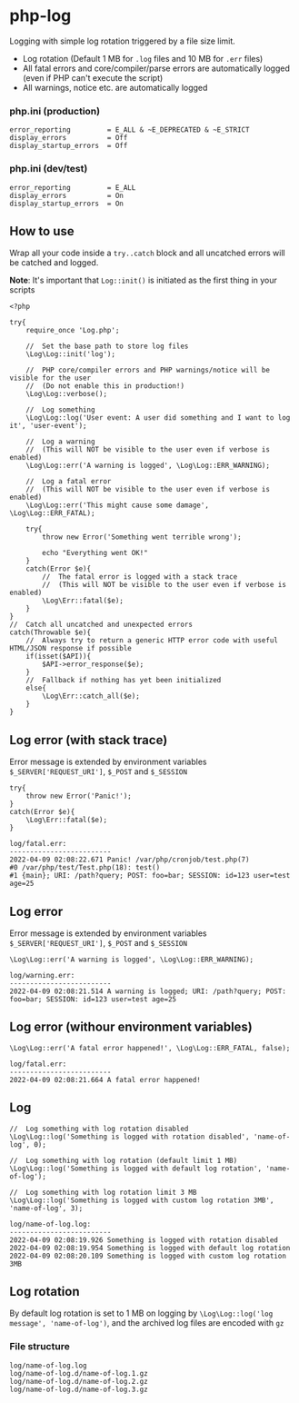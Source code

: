 # php-log
Logging with simple log rotation triggered by a file size limit.
- Log rotation (Default 1 MB for `.log` files and 10 MB for `.err` files)
- All fatal errors and core/compiler/parse errors are automatically logged (even if PHP can't execute the script)
- All warnings, notice etc. are automatically logged

### php.ini (production)
```
error_reporting         = E_ALL & ~E_DEPRECATED & ~E_STRICT
display_errors          = Off
display_startup_errors  = Off
```

### php.ini (dev/test)
```
error_reporting         = E_ALL
display_errors          = On
display_startup_errors  = On
```

## How to use
Wrap all your code inside a `try..catch` block and all uncatched errors will be catched and logged.

**Note**: It's important that `Log::init()` is initiated as the first thing in your scripts
```
<?php

try{
	require_once 'Log.php';
	
	//  Set the base path to store log files
	\Log\Log::init('log');
	
	//  PHP core/compiler errors and PHP warnings/notice will be visible for the user
	//  (Do not enable this in production!)
	\Log\Log::verbose();
	
	//  Log something
	\Log\Log::log('User event: A user did something and I want to log it', 'user-event');
	
	//  Log a warning
	//  (This will NOT be visible to the user even if verbose is enabled)
	\Log\Log::err('A warning is logged', \Log\Log::ERR_WARNING);
	
	//  Log a fatal error
	//  (This will NOT be visible to the user even if verbose is enabled)
	\Log\Log::err('This might cause some damage', \Log\Log::ERR_FATAL);
	
	try{
		throw new Error('Something went terrible wrong');
		
		echo "Everything went OK!"
	}
	catch(Error $e){
		//  The fatal error is logged with a stack trace
		//  (This will NOT be visible to the user even if verbose is enabled)
		\Log\Err::fatal($e);
	}
}
//  Catch all uncatched and unexpected errors
catch(Throwable $e){
	//  Always try to return a generic HTTP error code with useful HTML/JSON response if possible
	if(isset($API)){
		$API->error_response($e);
	}
	//  Fallback if nothing has yet been initialized
	else{
		\Log\Err::catch_all($e);
	}
}
```

## Log error (with stack trace)
Error message is extended by environment variables `$_SERVER['REQUEST_URI']`, `$_POST` and `$_SESSION`
```
try{
	throw new Error('Panic!');
}
catch(Error $e){
	\Log\Err::fatal($e);
}
```

```
log/fatal.err:
-------------------------
2022-04-09 02:08:22.671 Panic! /var/php/cronjob/test.php(7)
#0 /var/php/test/Test.php(18): test()
#1 {main}; URI: /path?query; POST: foo=bar; SESSION: id=123 user=test age=25
```

## Log error
Error message is extended by environment variables `$_SERVER['REQUEST_URI']`, `$_POST` and `$_SESSION`
```
\Log\Log::err('A warning is logged', \Log\Log::ERR_WARNING);
```

```
log/warning.err:
-------------------------
2022-04-09 02:08:21.514 A warning is logged; URI: /path?query; POST: foo=bar; SESSION: id=123 user=test age=25
```

## Log error (withour environment variables)
```
\Log\Log::err('A fatal error happened!', \Log\Log::ERR_FATAL, false);
```

```
log/fatal.err:
-------------------------
2022-04-09 02:08:21.664 A fatal error happened!
```

## Log
```
//  Log something with log rotation disabled
\Log\Log::log('Something is logged with rotation disabled', 'name-of-log', 0);

//  Log something with log rotation (default limit 1 MB)
\Log\Log::log('Something is logged with default log rotation', 'name-of-log');

//  Log something with log rotation limit 3 MB
\Log\Log::log('Something is logged with custom log rotation 3MB', 'name-of-log', 3);
```

```
log/name-of-log.log:
-------------------------
2022-04-09 02:08:19.926 Something is logged with rotation disabled
2022-04-09 02:08:19.954 Something is logged with default log rotation
2022-04-09 02:08:20.109 Something is logged with custom log rotation 3MB
```

## Log rotation
By default log rotation is set to 1 MB on logging by `\Log\Log::log('log message', 'name-of-log')`, and the archived log files are encoded with `gz`

### File structure
```
log/name-of-log.log
log/name-of-log.d/name-of-log.1.gz
log/name-of-log.d/name-of-log.2.gz
log/name-of-log.d/name-of-log.3.gz
```